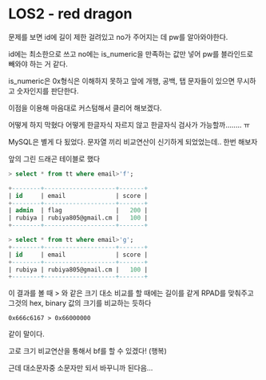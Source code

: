 # LOS2 - red dragon

문제를 보면 id에 길이 제한 걸려있고 no가 주어지는 데 pw를 알아와야한다.

id에는 최소한으로 쓰고 no에는 is_numeric을 만족하는 값만 넣어 pw를 블라인드로 빼와야 하는 거 같다.

is_numeric은 0x형식은 이해하지 못하고 앞에 개행, 공백, 탭 문자들이 있으면 무시하고 숫자인지를 판단한다.

이점을 이용해 마음대로 커스텀해서 클리어 해보겠다.

어떻게 하지 막혔다 어떻게 한글자식 자르지 않고 한글자식 검사가 가능할까........ ㅠ

MySQL은 별게 다 됬었다. 문자열 끼리 비교연산이 신기하게 되었었는데.. 한번 해보자

앞의 그린 드래곤 테이블로 했다

```sql
> select * from tt where email>'f';

+--------+--------------------+-------+
| id     | email              | score |
+--------+--------------------+-------+
| admin  | flag               |   200 |
| rubiya | rubiya805@gmail.cm |   100 |
+--------+--------------------+-------+

> select * from tt where email>'g';
+--------+--------------------+-------+
| id     | email              | score |
+--------+--------------------+-------+
| rubiya | rubiya805@gmail.cm |   100 |
+--------+--------------------+-------+
```

이 결과를 볼 때 > 와 같은 크기 대소 비교를 할 때에는 길이를 같게 RPAD를 맞춰주고 그것의 hex, binary 값의 크기를 비교하는 듯하다

```
0x666c6167 > 0x66000000
```

같이 말이다.

고로 크기 비교연산을 통해서 bf를 할 수 있겠다! (행복)

근데 대소문자중 소문자만 되서 바꾸니까 된다음...
